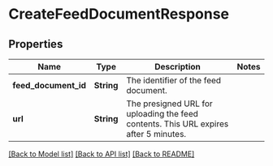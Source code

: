 # CreateFeedDocumentResponse

## Properties

Name | Type | Description | Notes
------------ | ------------- | ------------- | -------------
**feed_document_id** | **String** | The identifier of the feed document. | 
**url** | **String** | The presigned URL for uploading the feed contents. This URL expires after 5 minutes. | 

[[Back to Model list]](../README.md#documentation-for-models) [[Back to API list]](../README.md#documentation-for-api-endpoints) [[Back to README]](../README.md)


